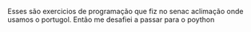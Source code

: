 Esses são exercicios de programação que fiz no senac aclimação onde usamos o portugol. Então me desafiei a passar para o poython
